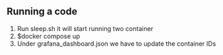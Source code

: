 Running a code
--- 
1. Run sleep.sh it will start running two container 
2. $docker compose up
3. Under grafana_dashboard.json we have to update the container IDs
